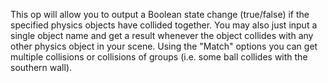 This op will allow you to output a Boolean state change (true/false) if the specified physics objects have collided together.
You may also just input a single object name and get a result whenever the object collides with any other physics object in your scene.
Using the "Match" options you can get multiple collisions or collisions of groups (i.e. some ball collides with the southern wall).
